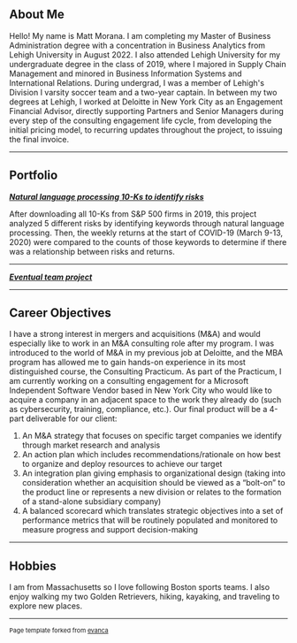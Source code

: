 ## About Me

Hello! My name is Matt Morana. I am completing my Master of Business Administration degree with a concentration in Business Analytics from Lehigh University in August 2022. I also attended Lehigh University for my undergraduate degree in the class of 2019, where I majored in Supply Chain Management and minored in Business Information Systems and International Relations. During undergrad, I was a member of Lehigh's Division I varsity soccer team and a two-year captain. In between my two degrees at Lehigh, I worked at Deloitte in New York City as an Engagement Financial Advisor, directly supporting Partners and Senior Managers during every step of the consulting engagement life cycle, from developing the initial pricing model, to recurring updates throughout the project, to issuing the final invoice.

<!-- Upload your own photo and change the path -->

---

## Portfolio

<!-- You can link to other websites, PDFs in this repo, and other pages in this repo -->

_**[Natural language processing 10-Ks to identify risks](midterm/analysis_report.md)**_

After downloading all 10-Ks from S&P 500 firms in 2019, this project analyzed 5 different risks by identifying keywords through natural language processing. Then, the weekly returns at the start of COVID-19 (March 9-13, 2020) were compared to the counts of those keywords to determine if there was a relationship between risks and returns.

---

_**[Eventual team project](https://donbowen.github.io/teamproject/)**_

---

## Career Objectives

I have a strong interest in mergers and acquisitions (M&A) and would especially like to work in an M&A consulting role after my program. I was introduced to the world of M&A in my previous job at Deloitte, and the MBA program has allowed me to gain hands-on experience in its most distinguished course, the Consulting Practicum. As part of the Practicum, I am currently working on a consulting engagement for a Microsoft Independent Software Vendor based in New York City who would like to acquire a company in an adjacent space to the work they already do (such as cybersecurity, training, compliance, etc.). Our final product will be a 4-part deliverable for our client:  
1. An M&A strategy that focuses on specific target companies we identify through market research and analysis
2. An action plan which includes recommendations/rationale on how best to organize and deploy resources to achieve our target 
3. An integration plan giving emphasis to organizational design (taking into consideration whether an acquisition should be viewed as a “bolt-on” to the product line or represents a new division or relates to the formation of a stand-alone subsidiary company)
4. A balanced scorecard which translates strategic objectives into a set of performance metrics that will be routinely populated and monitored to measure progress and support decision-making

---

## Hobbies

I am from Massachusetts so I love following Boston sports teams. I also enjoy walking my two Golden Retrievers, hiking, kayaking, and traveling to explore new places. 

---
<p style="font-size:11px">Page template forked from <a href="https://github.com/evanca/quick-portfolio">evanca</a></p>
<!-- Remove above link if you don't want to attibute -->
